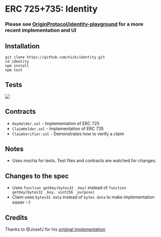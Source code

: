 # ERC 725+735: Identity

### Please see [OriginProtocol/identity-playground](https://github.com/OriginProtocol/identity-playground) for a more recent implementation and UI

## Installation

    git clone https://github.com/nick/identity.git
    cd identity
    npm install
    npm test

## Tests

![](assets/test-results.png)

## Contracts

- `KeyHolder.sol` - Implementation of ERC 725
- `ClaimHolder.sol` - Implementation of ERC 735
- `ClaimVerifier.sol` - Demonstrates how to verify a claim

## Notes

- Uses mocha for tests. Test files and contracts are watched for changes.

## Changes to the spec

- Uses `function getKey(bytes32 _key)` instead of `function getKey(bytes32 _key, uint256 _purpose)`
- Claim uses `bytes32 data` instead of `bytes data` to make implementation easier :-)

## Credits

Thanks to @JosefJ for his [original implementation](https://github.com/JosefJ/IdentityContract)
